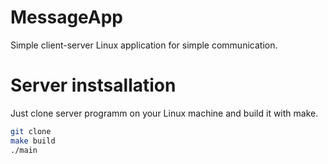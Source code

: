 # MessageApp
Simple client-server Linux application for simple communication.


# Server instsallation
Just clone server programm on your Linux machine and build it with make.

```bash
git clone 
make build
./main
```
